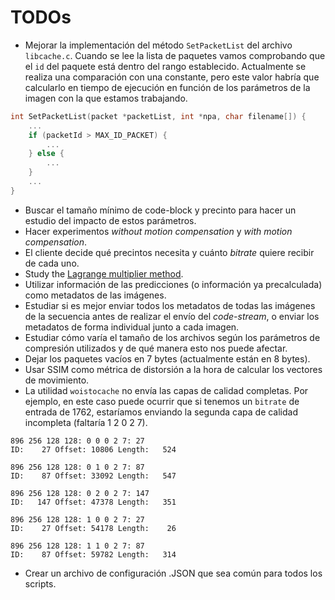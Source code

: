 TODOs
=====

* Mejorar la implementación del método `SetPacketList` del archivo `libcache.c`.
Cuando se lee la lista de paquetes vamos comprobando que el `id` del paquete está dentro del rango establecido.
Actualmente se realiza una comparación con una constante, pero este valor habría que calcularlo en tiempo de ejecución en función de los parámetros de la imagen con la que estamos trabajando.

~~~~~~~~~~~~~~~~~~~~~~~~~~~~~~~~~~~~~~~~~~ {.cpp .numberLines}
int SetPacketList(packet *packetList, int *npa, char filename[]) {
	...
    if (packetId > MAX_ID_PACKET) {
    	...
    } else {
    	...
    }
	...	
}
~~~~~~~~~~~~~~~~~~~~~~~~~~~~~~~~~~~~~~~~~~~~ 

* Buscar el tamaño mínimo de code-block y precinto para hacer un estudio del impacto de estos parámetros.
* Hacer experimentos *without motion compensation* y *with motion compensation*.
* El cliente decide qué precintos necesita y cuánto *bitrate* quiere recibir de cada uno.
* Study the [Lagrange multiplier method](http://www.hpca.ual.es/~jjsanchez/references/Generalized_Lagrange_multiplier_method_for_solving_problems_of_optimum_allocation_of_resources.pdf).
* Utilizar información de las predicciones (o información ya precalculada) como metadatos de las imágenes.
* Estudiar si es mejor enviar todos los metadatos de todas las imágenes de la secuencia antes de realizar el envío del *code-stream*, o enviar los metadatos de forma individual junto a cada imagen.
* Estudiar cómo varía el tamaño de los archivos según los parámetros de compresión utilizados y de qué manera esto nos puede afectar.
* Dejar los paquetes vacíos en 7 bytes (actualmente están en 8 bytes).
* Usar SSIM como métrica de distorsión a la hora de calcular los vectores de movimiento.
* La utilidad ```woistocache``` no envía las capas de calidad completas. 
  Por ejemplo, en este caso puede ocurrir que si tenemos un ```bitrate``` de entrada de 1762, estaríamos enviando la segunda
  capa de calidad incompleta (faltaría 1 2 0 2 7).

```
896 256 128 128: 0 0 0 2 7: 27
ID:    27 Offset: 10806 Length:   524

896 256 128 128: 0 1 0 2 7: 87
ID:    87 Offset: 33092 Length:   547

896 256 128 128: 0 2 0 2 7: 147
ID:   147 Offset: 47378 Length:   351

896 256 128 128: 1 0 0 2 7: 27
ID:    27 Offset: 54178 Length:    26

896 256 128 128: 1 1 0 2 7: 87
ID:    87 Offset: 59782 Length:   314
```
* Crear un archivo de configuración .JSON que sea común para todos los scripts.